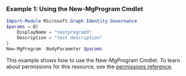 ### Example 1: Using the New-MgProgram Cmdlet
```powershell
Import-Module Microsoft.Graph.Identity.Governance
$params = @{
	DisplayName = "testprogram3"
	Description = "test description"
}
New-MgProgram -BodyParameter $params
```
This example shows how to use the New-MgProgram Cmdlet.
To learn about permissions for this resource, see the [permissions reference](/graph/permissions-reference).
